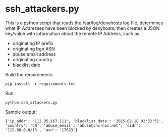 ssh_attackers.py
================

This is a python script that reads the /var/log/denyhosts log file, determines what IP Addresses have been blocked by denyhosts, then creates a JSON key/value with information about the remote IP Address, such as:
* originating IP prefix
* originating bgp ASN
* abuse email address
* originating country
* blacklist date

Build the requirements:
```
pip install -r requirements.txt
```

Run:
```
python ssh_attackers.py
```

Sample output:
```
{'ip_addr': '112.95.167.111', 'blacklist_date': '2015-02-18 02:32:51', 'country': 'CN', 'abuse_email': 'abuse@cnc-noc.net', 'cidr': '112.88.0.0/13', 'asn': '17623'}
```
